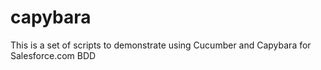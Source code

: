 capybara
========
This is a set of scripts to demonstrate
using Cucumber and Capybara for Salesforce.com BDD

